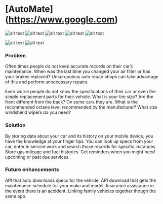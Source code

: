 # [AutoMate] (https://www.google.com)
![alt text](https://img.shields.io/badge/uses-Node-brightgreen.svg) ![alt text](https://img.shields.io/badge/uses-MySql-brightgreen.svg) ![alt text](https://img.shields.io/badge/uses-Express-brightgreen.svg) ![alt text](https://img.shields.io/badge/uses-Axios-brightgreen.svg) ![alt text](https://img.shields.io/badge/uses-bcrypt-brightgreen.svg) 

![alt text](https://img.shields.io/badge/uses-Handlebars-blue.svg)  ![alt text](https://img.shields.io/badge/uses-Bootstrap-blue.svg) 

### Problem

Often times people do not keep accurate records on their car’s maintenance. When was the last time you changed your air filter or had your brakes replaced? Unscrupulous auto repair shops can take advantage of this and perform unnecessary repairs.

Even worse people do not know the specifications of their car or even the simple replacement parts for their vehicle. What is your tire size? Are the front different from the back? On some cars they are. What is the recommended octane level recommended by the manufacturer? What size windshield wipers do you need?


### Solution
By storing data about your car and its history on your mobile device,  you have the knowledge at your finger tips. You can look up specs from your car, enter in service work and search those records for specific instances. Store gas mileage and fuel histories. Get reminders when you might need upcoming or past due services.


### Future enhancements
API that auto downloads specs for the vehicle. API download that gets the maintenance schedule for your make and model. Insurance assistance in the event there is an accident. Linking family vehicles together though the same app.
